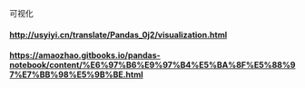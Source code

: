 可视化
#### http://usyiyi.cn/translate/Pandas_0j2/visualization.html
#### https://amaozhao.gitbooks.io/pandas-notebook/content/%E6%97%B6%E9%97%B4%E5%BA%8F%E5%88%97%E7%BB%98%E5%9B%BE.html
